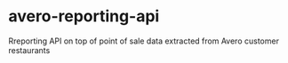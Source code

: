 # avero-reporting-api
Rreporting API on top of point of sale data extracted from Avero customer restaurants
